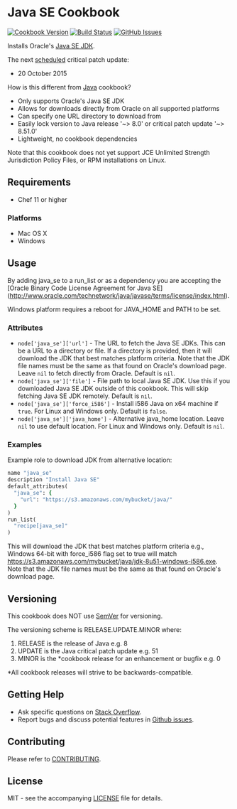 # Java SE Cookbook

[![Cookbook Version](http://img.shields.io/cookbook/v/java_se.svg?style=flat-square)][cookbook]
[![Build Status](http://img.shields.io/travis/dhoer/chef-java_se.svg?style=flat-square)][travis]
[![GitHub Issues](http://img.shields.io/github/issues/dhoer/chef-java_se.svg?style=flat-square)][github]

[cookbook]: https://supermarket.chef.io/cookbooks/java_se
[travis]: https://travis-ci.org/dhoer/chef-java_se
[github]: https://github.com/dhoer/chef-java_se/issues

Installs Oracle's [Java SE JDK](http://www.oracle.com/technetwork/java/javase/downloads/jdk8-downloads-2133151.html).

The next [scheduled](http://www.oracle.com/technetwork/topics/security/alerts-086861.html) critical patch update:

- 20 October 2015

How is this different from [Java](https://github.com/agileorbit-cookbooks/java) cookbook?

- Only supports Oracle's Java SE JDK
- Allows for downloads directly from Oracle on all supported platforms
- Can specify one URL directory to download from
- Easily lock version to Java release '~> 8.0' or critical patch update '~> 8.51.0'
- Lightweight, no cookbook dependencies

Note that this cookbook does not yet support JCE Unlimited Strength Jurisdiction Policy Files, 
or RPM installations on Linux.
                                                  
## Requirements

- Chef 11 or higher 

### Platforms

- Mac OS X
- Windows

## Usage

By adding java_se to a run_list or as a dependency you are accepting the 
[Oracle Binary Code License Agreement for Java SE]
(http://www.oracle.com/technetwork/java/javase/terms/license/index.html).

Windows platform requires a reboot for JAVA_HOME and PATH to be set.

### Attributes

- `node['java_se']['url']` - The URL to fetch the Java SE JDKs. This can be a URL to a directory or file. If 
a directory is provided, then it will download the JDK that best matches platform criteria.  Note that the JDK file 
names must be the same as that found on Oracle's download page. Leave `nil` to fetch directly from Oracle. 
Default is `nil`.
- `node['java_se']['file']` - File path to local Java SE JDK. Use this if you downloaded Java SE JDK outside of this
cookbook.  This will skip fetching Java SE JDK remotely. Default is `nil`.
- `node['java_se']['force_i586']` - Install i586 Java on x64 machine if `true`. For Linux and Windows only.
Default is `false`.
- `node['java_se']['java_home']` - Alternative java_home location. Leave `nil` to use default location. For Linux
and Windows only. Default is `nil`.

### Examples
 
Example role to download JDK from alternative location: 

```ruby
name "java_se"
description "Install Java SE"
default_attributes(
  "java_se": {
    "url": "https://s3.amazonaws.com/mybucket/java/"
  }
)
run_list(
  "recipe[java_se]"
)
```

This will download the JDK that best matches platform criteria e.g., Windows 64-bit with force_i586 flag set to true
will match https://s3.amazonaws.com/mybucket/java/jdk-8u51-windows-i586.exe.
Note that the JDK file names must be the same as that found on Oracle's download page. 

## Versioning

This cookbook does NOT use [SemVer](http://semver.org) for versioning.  

The versioning scheme is RELEASE.UPDATE.MINOR where:

1. RELEASE is the release of Java e.g. 8
2. UPDATE is the Java critical patch update e.g. 51
3. MINOR is the *cookbook release for an enhancement or bugfix e.g. 0

*All cookbook releases will strive to be backwards-compatible.

## Getting Help

- Ask specific questions on [Stack Overflow](http://stackoverflow.com/questions/tagged/chef-java_se).
- Report bugs and discuss potential features in
[Github issues](https://github.com/dhoer/chef-java_se/issues).

## Contributing

Please refer to [CONTRIBUTING](https://github.com/dhoer/chef-java_se/blob/master/CONTRIBUTING.md).

## License

MIT - see the accompanying [LICENSE](https://github.com/dhoer/chef-java_se/blob/master/LICENSE.md) file
for details.
